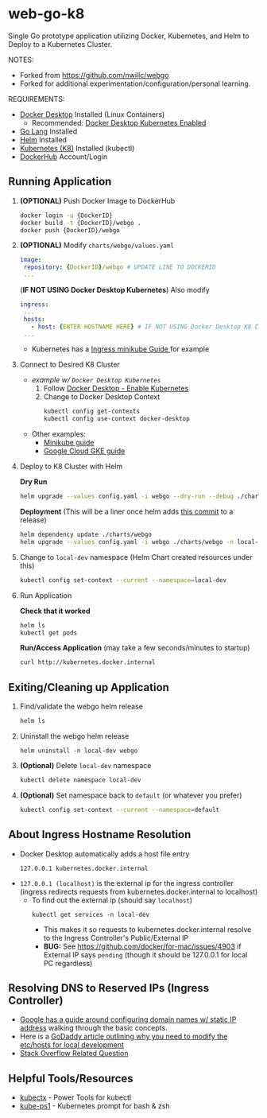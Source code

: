 # web-go-k8

Single Go prototype application utilizing Docker, Kubernetes, and Helm to Deploy to a Kubernetes Cluster.


NOTES:
- Forked from https://github.com/nwillc/webgo
- Forked for additional experimentation/configuration/personal learning.

 REQUIREMENTS:
 - [Docker Desktop](https://www.docker.com/products/docker-desktop) Installed (Linux Containers)
   - Recommended: [Docker Desktop Kubernetes Enabled](https://docs.docker.com/desktop/kubernetes/#enable-kubernetes)
 - [Go Lang](https://golang.org/doc/install) Installed
 - [Helm](https://helm.sh/docs/intro/install/) Installed
 - [Kubernetes (K8)](https://kubernetes.io/releases/download/) Installed (kubectl)
 - [DockerHub](https://hub.docker.com/****) Account/Login

## Running Application
1. **(OPTIONAL)** Push Docker Image to DockerHub
   ```bash 
   docker login -u {DockerID}
   docker build -t {DockerID}/webgo .
   docker push {DockerID}/webgo
   ```
2. **(OPTIONAL)** Modify `charts/webgo/values.yaml`
   ```yaml
   image:
    repository: {DockerID}/webgo # UPDATE LINE TO DOCKERID
    ...
   ```

   (**IF NOT USING Docker Desktop Kubernetes**) Also modify 
   ```yaml
   ingress:
    ...
    hosts:
      - host: {ENTER HOSTNAME HERE} # IF NOT USING Docker Desktop K8 Cluster
    ...
   ```
   - Kubernetes has a [Ingress minikube Guide ](https://kubernetes.io/docs/tasks/access-application-cluster/ingress-minikube/#create-an-ingress-resource) for example
3. Connect to Desired K8 Cluster
   - _example w/ `Docker Desktop Kubernetes`_
      1. Follow [Docker Desktop - Enable Kubernetes](https://docs.docker.com/desktop/kubernetes/#enable-kubernetes)
      2. Change to Docker Desktop Context
          ```bash
          kubectl config get-contexts
          kubectl config use-context docker-desktop
          ```
    - Other examples:
      - [Minikube guide](https://minikube.sigs.k8s.io/docs/start/)
      - [Google Cloud GKE guide](https://cloud.google.com/kubernetes-engine/docs/how-to/cluster-access-for-kubectl)
4. Deploy to K8 Cluster with Helm
   
   **Dry Run**
   ```bash
   helm upgrade --values config.yaml -i webgo --dry-run --debug ./charts/webgo -n local-dev --create-namespace
   ```
   **Deployment** (This will be a liner once helm adds [this commit](https://github.com/helm/helm/commit/d6eab468762e4020b49d1852de5b2df53f194eb5#diff-8f7c1d7e2cfeb70c465f36198e54a053fb517420d8647ffaf72a15e5525eb596) to a release)
   ```bash
   helm dependency update ./charts/webgo
   helm upgrade --values config.yaml -i webgo ./charts/webgo -n local-dev --create-namespace
   ```
5. Change to `local-dev` namespace (Helm Chart created resources under this)
   ```bash
   kubectl config set-context --current --namespace=local-dev
   ```
6. Run Application
   
   **Check that it worked**
   ```bash
   helm ls
   kubectl get pods
   ```
   **Run/Access Application** (may take a few seconds/minutes to startup)
   ```bash
   curl http://kubernetes.docker.internal
   ```

## Exiting/Cleaning up Application
1. Find/validate the webgo helm release
   ```bash
   helm ls
   ```
2. Uninstall the webgo helm release
   ```
   helm uninstall -n local-dev webgo
   ```
3. **(Optional)** Delete `local-dev` namespace
   ```bash
   kubectl delete namespace local-dev
   ```
4. **(Optional)** Set namespace back to `default` (or whatever you prefer)
   ```bash
   kubectl config set-context --current --namespace=default
   ```

## About Ingress Hostname Resolution
- Docker Desktop automatically adds a host file entry 
  ```
  127.0.0.1 kubernetes.docker.internal
  ```
- `127.0.0.1 (localhost)` is the external ip for the ingress controller (ingress redirects requests from kubernetes.docker.internal to localhost)
  - To find out the external ip (should say `localhost`)
    ```
    kubectl get services -n local-dev
    ```
    - This makes it so requests to kubernetes.docker.internal resolve to the Ingress Controller's Public/External IP
    - **BUG:** See https://github.com/docker/for-mac/issues/4903 if External IP says `pending` (though it should be 127.0.0.1 for local PC regardless)

## Resolving DNS to Reserved IPs (Ingress Controller)
  - [Google has a guide around configuring domain names w/ static IP address](https://cloud.google.com/kubernetes-engine/docs/tutorials/configuring-domain-name-static-ip) walking through the basic concepts.
  - Here is a [GoDaddy article outlining why you need to modify the etc/hosts for local development](https://www.godaddy.com/help/preview-your-website-using-hosts-files-3354)
  - [Stack Overflow Related Question](https://stackoverflow.com/questions/55087898/kube-ingress-with-hostname-how-to-know-ip-to-forward-domain-name)

  ## Helpful Tools/Resources
  - [kubectx](https://github.com/ahmetb/kubectx) - Power Tools for kubectl
  - [kube-ps1](https://github.com/jonmosco/kube-ps1) - Kubernetes prompt for bash & zsh